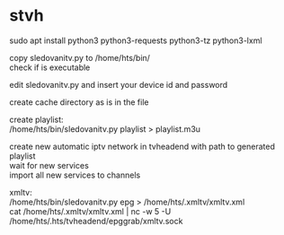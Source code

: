 # stvh

sudo apt install python3 python3-requests python3-tz python3-lxml<br/>

copy sledovanitv.py to /home/hts/bin/<br/>
check if is executable<br/>

edit sledovanitv.py and insert your device id and password<br/>

create cache directory as is in the file<br/>

create playlist:<br/>
/home/hts/bin/sledovanitv.py playlist > playlist.m3u<br/>

create new automatic iptv network in tvheadend with path to generated playlist<br/>
wait for new services<br/>
import all new services to channels<br/>

xmltv:<br/>
/home/hts/bin/sledovanitv.py epg > /home/hts/.xmltv/xmltv.xml<br/>
cat /home/hts/.xmltv/xmltv.xml | nc -w 5 -U /home/hts/.hts/tvheadend/epggrab/xmltv.sock<br/>



